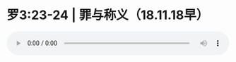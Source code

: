 # 罗3:23-24 | 罪与称义（18.11.18早）

<audio style="width: 100%;" preload="false" controls controlslist="nodownload"><source src="//cdn.wechat.edu.pl/audio/mp3/old/26808.mp3" type="audio/mpeg">Your browser does not support the audio element.</audio>


